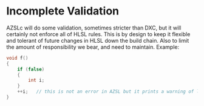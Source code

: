 # Incomplete Validation
<!-- [WRITER NOTE: Reword] -->
AZSLc will do some validation, sometimes stricter than DXC, but it will certainly not enforce all of HLSL rules. This is by design to keep it flexible and tolerant of future changes in HLSL down the build chain. Also to limit the amount of responsibility we bear, and need to maintain.
Example:
```cpp
void f()
{
    if (false)
    {
        int i;
    }
    ++i;   // this is not an error in AZSL but it prints a warning of level 3 (undeclared sub-symbol in idexpression)
}
```


